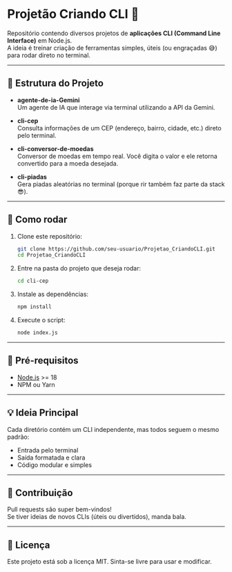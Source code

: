 # Projetão Criando CLI 🎯

Repositório contendo diversos projetos de **aplicações CLI (Command Line Interface)** em Node.js.  
A ideia é treinar criação de ferramentas simples, úteis (ou engraçadas 😅) para rodar direto no terminal.

---

## 📂 Estrutura do Projeto

- **agente-de-ia-Gemini**  
  Um agente de IA que interage via terminal utilizando a API da Gemini.  

- **cli-cep**  
  Consulta informações de um CEP (endereço, bairro, cidade, etc.) direto pelo terminal.  

- **cli-conversor-de-moedas**  
  Conversor de moedas em tempo real. Você digita o valor e ele retorna convertido para a moeda desejada.  

- **cli-piadas**  
  Gera piadas aleatórias no terminal (porque rir também faz parte da stack 😎).  

---

## 🚀 Como rodar

1. Clone este repositório:
   ```bash
   git clone https://github.com/seu-usuario/Projetao_CriandoCLI.git
   cd Projetao_CriandoCLI
   ```

2. Entre na pasta do projeto que deseja rodar:
   ```bash
   cd cli-cep
   ```

3. Instale as dependências:
   ```bash
   npm install
   ```

4. Execute o script:
   ```bash
   node index.js
   ```

---

## 📌 Pré-requisitos

- [Node.js](https://nodejs.org/) >= 18
- NPM ou Yarn

---

## 💡 Ideia Principal

Cada diretório contém um CLI independente, mas todos seguem o mesmo padrão:  
- Entrada pelo terminal  
- Saída formatada e clara  
- Código modular e simples  

---

## 🤝 Contribuição

Pull requests são super bem-vindos!  
Se tiver ideias de novos CLIs (úteis ou divertidos), manda bala.  

---

## 📜 Licença

Este projeto está sob a licença MIT. Sinta-se livre para usar e modificar.
